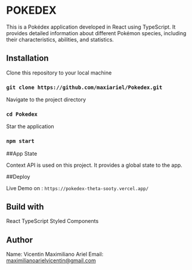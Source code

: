 # POKEDEX

This is a Pokédex application developed in React using TypeScript. It provides detailed information about different Pokémon species, including their characteristics, abilities, and statistics.

## Installation

Clone this repository to your local machine

### `git clone https://github.com/maxiariel/Pokedex.git`

Navigate to the project directory

### `cd Pokedex`

Star the application

### `npm start`

##App State 

Context API is used on this project. It provides a global state to the app.

##Deploy

Live Demo on : `https://pokedex-theta-sooty.vercel.app/`

## Build with 

React
TypeScript
Styled Components


## Author 

Name: Vicentin Maximiliano Ariel
Email: maximilianoarielvicentin@gmail.com




